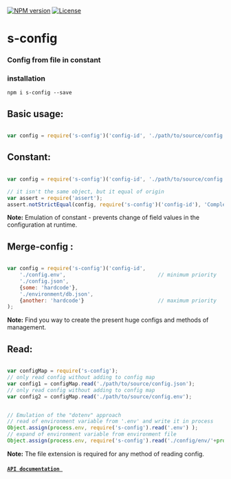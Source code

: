 
[![NPM version][npm-image]][npm-url]
[![License][license-image]][license-url]

s-config
===============
### Config from file in constant

### installation
```shell
npm i s-config --save
```

Basic usage:
---------------

```javascript

var config = require('s-config')('config-id', './path/to/source/config.json');

```


Constant:
---------------

```javascript

var config = require('s-config')('config-id', './path/to/source/config.json');

// it isn't the same object, but it equal of origin
var assert = require('assert');
assert.notStrictEqual(config, require('s-config')('config-id'), 'Completely fail ...');

```
**Note:** Emulation of constant - prevents change of field values in the configuration at runtime.

Merge-config :
--------------

```javascript

var config = require('s-config')('config-id',
    './config.env',                              // minimum priority 
    './config.json',
    {some: 'hardcode'},
    './environment/db.json',
    {another: 'hardcode'}                        // maximum priority 
);

```
**Note:** Find you way to create the present huge configs and methods of management.

Read:
---------------

```javascript

var configMap = require('s-config');
// only read config without adding to config map
var config1 = configMap.read('./path/to/source/config.json');
// only read config without adding to config map
var config2 = configMap.read('./path/to/source/config.env');


// Emulation of the "dotenv" approach
// read of environment variable from '.env' and write it in process
Object.assign(process.env, require('s-config').read('.env') );
// expand of environment variable from environment file
Object.assign(process.env, require('s-config').read('./config/env/'+process.env.NODE_ENV+'.env') );

```
**Note:** The file extension is required for any method of reading config.






#### [```API documentation ```](https://github.com/sajera/s-config/blob/master/doc/API.md)

[npm-image]: https://badge.fury.io/js/s-config.svg
[npm-url]: https://npmjs.org/package/s-config
[license-image]: http://img.shields.io/npm/l/s-is.svg
[license-url]: LICENSE
